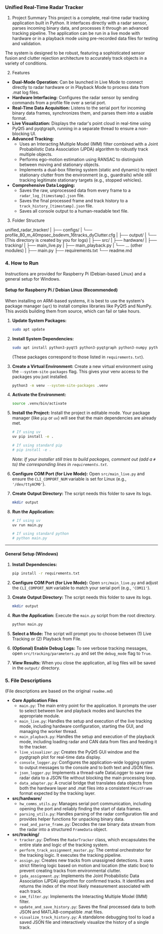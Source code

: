 ### Unified Real-Time Radar Tracker
1. Project Summary
This project is a complete, real-time radar tracking application built in Python. It interfaces directly with a radar sensor, parses incoming binary data, and processes it through an advanced tracking pipeline. The application can be run in a live mode with hardware or in a playback mode using pre-recorded data files for testing and validation.

The system is designed to be robust, featuring a sophisticated sensor fusion and clutter rejection architecture to accurately track objects in a variety of conditions.

2. Features
* **Dual-Mode Operation:** Can be launched in Live Mode to connect directly to radar hardware or in Playback Mode to process data from .mat log files.
* **Hardware Interfacing:** Configures the radar sensor by sending commands from a profile file over a serial port.
* **Real-Time Data Acquisition:** Listens to the serial port for incoming binary data frames, synchronizes them, and parses them into a usable format.
* **Live Visualization:** Displays the radar's point cloud in real-time using PyQt5 and pyqtgraph, running in a separate thread to ensure a non-blocking UI.
* **Advanced Tracking:**
    * Uses an Interacting Multiple Model (IMM) filter combined with a Joint Probabilistic Data Association (JPDA) algorithm to robustly track multiple objects.
    * Performs ego-motion estimation using RANSAC to distinguish between moving and stationary objects.
    * Implements a dual-box filtering system (static and dynamic) to reject stationary clutter from the environment (e.g., guardrails) while still tracking legitimate stationary targets (e.g., stopped vehicles).
* **Comprehensive Data Logging:**
    * Saves the raw, unprocessed data from every frame to a `radar_log_[timestamp].json` file.
    * Saves the final processed frame and track history to a `track_history_[timestamp].json` file.
    * Saves all console output to a human-readable text file.

3. Folder Structure

unified_radar_tracker/ | ├── configs/ | └── profile_80_m_40mpsec_bsdevm_16tracks_dyClutter.cfg | ├── output/ | └── (This directory is created by you for logs) | ├── src/ | ├── hardware/ | ├── tracking/ | ├── main_live.py | ├── main_playback.py | └── ... (other modules) | ├── main.py ├── requirements.txt └── readme.md


### 4. How to Run

Instructions are provided for Raspberry Pi (Debian-based Linux) and a general setup for Windows.

#### Setup for Raspberry Pi / Debian Linux (Recommended)

When installing on ARM-based systems, it is best to use the system's package manager (`apt`) to install complex libraries like PyQt5 and NumPy. This avoids building them from source, which can fail or take hours.

1.  **Update System Packages:**
    ```bash
    sudo apt update
    ```
2.  **Install System Dependencies:**
    ```bash
    sudo apt install python3-pyqt5 python3-pyqtgraph python3-numpy python3-scipy python3-serial python3-psutil
    ```
    (These packages correspond to those listed in `requirements.txt`).

3.  **Create a Virtual Environment:** Create a new virtual environment using the `--system-site-packages` flag. This gives your venv access to the packages you just installed.
    ```bash
    python3 -m venv --system-site-packages .venv
    ```
4.  **Activate the Environment:**
    ```bash
    source .venv/bin/activate
    ```
5.  **Install the Project:** Install the project in editable mode. Your package manager (like `pip` or `uv`) will see that the main dependencies are already met.
    ```bash
    # If using uv
    uv pip install -e .
    
    # If using standard pip
    # pip install -e .
    ```
    *Note: If your installer still tries to build packages, comment out (add a `#` to) the corresponding lines in `requirements.txt`.*

6.  **Configure COM Port (for Live Mode):** Open `src/main_live.py` and ensure the `CLI_COMPORT_NUM` variable is set for Linux (e.g., `'/dev/ttyACM0'`).

7.  **Create Output Directory:** The script needs this folder to save its logs.
    ```bash
    mkdir output
    ```
8.  **Run the Application:**
    ```bash
    # If using uv
    uv run main.py
    
    # If using standard python
    # python main.py
    ```

---
#### General Setup (Windows)

1.  **Install Dependencies:**
    ```bash
    pip install -r requirements.txt
    ```
2.  **Configure COM Port (for Live Mode):** Open `src/main_live.py` and adjust the `CLI_COMPORT_NUM` variable to match your serial port (e.g., `'COM11'`).

3.  **Create Output Directory:** The script needs this folder to save its logs.
    ```bash
    mkdir output
    ```
4.  **Run the Application:** Execute the `main.py` script from the root directory.
    ```bash
    python main.py
    ```
5.  **Select a Mode:** The script will prompt you to choose between (1) Live Tracking or (2) Playback from File.

6.  **(Optional) Enable Debug Logs:** To see verbose tracking messages, open `src/tracking/parameters.py` and set the `debug_mode` flag to `True`.

7.  **View Results:** When you close the application, all log files will be saved in the `output/` directory.

### 5. File Descriptions
(File descriptions are based on the original `readme.md`)

* **Core Application Files**
    * `main.py`: The main entry point for the application. It prompts the user to select between live and playback modes and launches the appropriate module.
    * `main_live.py`: Handles the setup and execution of the live tracking mode, including hardware configuration, starting the GUI, and managing the worker thread.
    * `main_playback.py`: Handles the setup and execution of the playback mode, including loading radar and CAN data from files and feeding it to the tracker.
    * `live_visualizer.py`: Creates the PyQt5 GUI window and the pyqtgraph plot for real-time data display.
    * `console_logger.py`: Configures the application-wide logging system to output messages to the console and to both text and JSON files.
    * `json_logger.py`: Implements a thread-safe DataLogger to save raw radar data to a JSON file without blocking the main processing loop.
    * `data_adapter.py`: A crucial bridge that translates data objects from both the hardware layer and .mat files into a consistent `FHistFrame` format expected by the tracking layer.
* **src/hardware/**
    * `hw_comms_utils.py`: Manages serial port communication, including opening the port and reliably finding the start of data frames.
    * `parsing_utils.py`: Handles parsing of the radar configuration file and provides helper functions for unpacking binary data.
    * `read_and_parse_frame.py`: Decodes the raw binary data stream from the radar into a structured `FrameData` object.
* **src/tracking/**
    * `tracker.py`: Defines the `RadarTracker` class, which encapsulates the entire state and logic of the tracking system.
    * `perform_track_assignment_master.py`: The central orchestrator for the tracking logic. It executes the tracking pipeline.
    * `assign.py`: Creates new tracks from unassigned detections. It uses strict filtering logic based on motion and location (the static box) to prevent creating tracks from environmental clutter.
    * `jpda_assignment.py`: Implements the Joint Probabilistic Data Association (JPDA) algorithm for confirmed tracks. It identifies and returns the index of the most likely measurement associated with each track.
    * `imm_filter.py`: Implements the Interacting Multiple Model (IMM) filter.
    * `update_and_save_history.py`: Saves the final processed data to both JSON and MATLAB-compatible .mat files.
    * `visualize_track_history.py`: A standalone debugging tool to load a saved JSON file and interactively visualize the history of a single track.